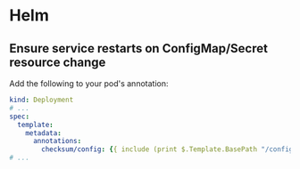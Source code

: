 # Helm

## Ensure service restarts on ConfigMap/Secret resource change

Add the following to your pod's annotation:

```yaml
kind: Deployment
# ...
spec:
  template:
    metadata:
      annotations:
        checksum/config: {{ include (print $.Template.BasePath "/configmap.yaml") . | sha256sum }}
# ...
```

